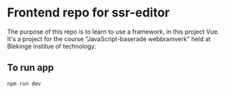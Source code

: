# Frontend repo for ssr-editor

The purpose of this repo is to learn to use a framework, in this project Vue.
It's a project for the course "JavaScript-baserade webbramverk" held at Blekinge institue of technology.

## To run app
```npm run dev```